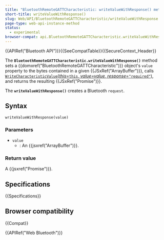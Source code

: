 ```yaml
---
title: "BluetoothRemoteGATTCharacteristic: writeValueWithResponse() method"
short-title: writeValueWithResponse()
slug: Web/API/BluetoothRemoteGATTCharacteristic/writeValueWithResponse
page-type: web-api-instance-method
status:
  - experimental
browser-compat: api.BluetoothRemoteGATTCharacteristic.writeValueWithResponse
---
```


{{APIRef("Bluetooth API")}}{{SeeCompatTable}}{{SecureContext_Header}}

The **`BluetoothRemoteGATTCharacteristic.writeValueWithResponse()`** method sets a {{domxref("BluetoothRemoteGATTCharacteristic")}} object's `value` property to the bytes contained in a given {{JSxRef("ArrayBuffer")}}, calls [`WriteCharacteristicValue`(_this_=`this`, _value=value_, _response_=`"required"`)](https://webbluetoothcg.github.io/web-bluetooth/#writecharacteristicvalue), and returns the resulting {{JSxRef("Promise")}}.

The **`writeValueWithResponse()`** creates a Bluetooth `request`.

## Syntax

```js-nolint
writeValueWithResponse(value)
```

### Parameters

- `value`
  - : An {{jsxref("ArrayBuffer")}}.

### Return value

A {{jsxref("Promise")}}.

## Specifications

{{Specifications}}

## Browser compatibility

{{Compat}}

{{APIRef("Web Bluetooth")}}
